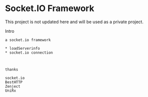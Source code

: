 # Socket.IO Framework

This project is not updated here and will be used as a private project.

Intro
```
a socket.io framework

* loadServerinfo
* socket.io connection



thanks 

socket.io  
BestHTTP  
Zenject  
UniRx  

